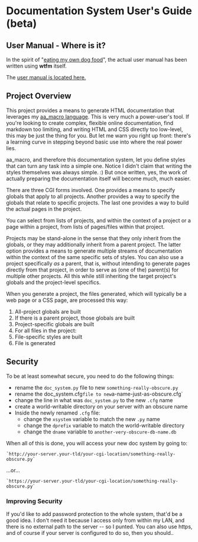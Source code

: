 # Documentation System User's Guide (beta)

## User Manual - Where is it?

In the spirit of
"[eating my own dog food](https://en.wikipedia.org/wiki/Eating_your_own_dog_food)",
the actual user manual has been written using **wtfm** itself.

The [user manual is located here.](http://ourtimelines.com/wtfm/tocpage.html)

## Project Overview

This project provides a means to generate HTML documentation that
leverages my
[aa_macro language](https://github.com/fyngyrz/aa_macro/blob/master/users-guide.md).
This is very much a power-user's tool. If you're looking to create
complex, flexible online documentation, find markdown too limiting, and
writing HTML and CSS directly too low-level, this may be just the thing
for you. But let me warn you right up front: there's a learning curve in
stepping beyond basic use into where the real power lies.

aa_macro, and therefore this documentation system, let you define styles
that can turn any task into a simple one. Notice I didn't claim that
writing the styles themselves was always simple. :\) But once written,
yes, the work of actually preparing the documentation itself will become
much, much easier.

There are three CGI forms involved. One provides a means to specify
globals that apply to all projects. Another provides a way to specify
the globals that relate to specific projects. The last one provides a
way to build the actual pages in the project.

You can select from lists of projects, and within the context of a
project or a page within a project, from lists of pages/files within
that project.

Projects may be stand-alone in the sense that they only inherit from the
globals, or they may additionally inherit from a parent project. The
latter option provides a means to generate multiple streams of
documentation within the context of the same specific sets of styles.
You can also use a project specifically *as* a parent, that is, without
intending to generate pages directly from that project, in order to
serve as \(one of the\) parent\(s\) for multiple other projects. All
this while still inheriting the target project's globals and the
project-level specifics.

When you generate a project, the files generated, which will typically be a
web page or a CSS page, are processed this way:

 1. All-project globals are built
 2. If there is a parent project, those globals are built
 3. Project-specific globals are built
 4. For all files in the project:
   1. File-specific styles are built
   2. File is generated

## Security

To be at least somewhat secure, you need to do the following things:

* rename the `doc_system.py` file to new `something-really-obscure.py`
* rename the doc_system.cfg` file to new `a-name-just-as-obscure.cfg`
* change the line in what was `doc_system.py` to the new `.cfg` name
* create a world-writable directory on your server with an obscure name
* Inside the newly renamed `.cfg` file:
    * change the `xsystem` variable to match the new `.py` name
    * change the `dprefix` variable to match the world-writable directory
    * change the `dname` variable to `another-very-obscure-db-name.db`

When all of this is done, you will access your new doc system by going to:

	`http://your-server.your-tld/your-cgi-location/something-really-obscure.py`

...or...

	`https://your-server.your-tld/your-cgi-location/something-really-obscure.py`

### Improving Security

If you'd like to add password protection to the whole system, that'd be
a good idea. I don't need it because I access only from within my LAN,
and there is no external path to the server -- so I punted. You can also
use https, and of course if your server is configured to do so, then you
should..
